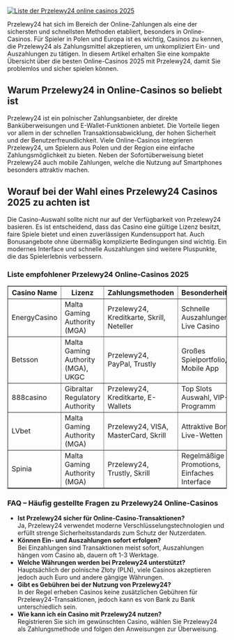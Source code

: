 [![Liste der Przelewy24 online casinos 2025](https://123-caf.pages.dev/gitsignup.png)](https://vrmoo.ru/Bt82HjjY)

<div>     <p>Przelewy24 hat sich im Bereich der Online-Zahlungen als eine der sichersten und schnellsten Methoden etabliert, besonders in Online-Casinos. Für Spieler in Polen und Europa ist es wichtig, Casinos zu kennen, die Przelewy24 als Zahlungsmittel akzeptieren, um unkompliziert Ein- und Auszahlungen zu tätigen. In diesem Artikel erhalten Sie eine kompakte Übersicht über die besten Online-Casinos 2025 mit Przelewy24, damit Sie problemlos und sicher spielen können.</p>      <h2>Warum Przelewy24 in Online-Casinos so beliebt ist</h2>   <p>Przelewy24 ist ein polnischer Zahlungsanbieter, der direkte Banküberweisungen und E-Wallet-Funktionen anbietet. Die Vorteile liegen vor allem in der schnellen Transaktionsabwicklung, der hohen Sicherheit und der Benutzerfreundlichkeit. Viele Online-Casinos integrieren Przelewy24, um Spielern aus Polen und der Region eine einfache Zahlungsmöglichkeit zu bieten. Neben der Sofortüberweisung bietet Przelewy24 auch mobile Zahlungen, welche die Nutzung auf Smartphones besonders attraktiv machen.</p>    <h2>Worauf bei der Wahl eines Przelewy24 Casinos 2025 zu achten ist</h2>   <p>Die Casino-Auswahl sollte nicht nur auf der Verfügbarkeit von Przelewy24 basieren. Es ist entscheidend, dass das Casino eine gültige Lizenz besitzt, faire Spiele bietet und einen zuverlässigen Kundensupport hat. Auch Bonusangebote ohne übermäßig komplizierte Bedingungen sind wichtig. Ein modernes Interface und schnelle Auszahlungen sind weitere Pluspunkte, die das Spielerlebnis verbessern.</p>    <h3>Liste empfohlener Przelewy24 Online-Casinos 2025</h3>   <table border="1" cellspacing="0" cellpadding="8">     <thead>       <tr>         <th>Casino Name</th>         <th>Lizenz</th>         <th>Zahlungsmethoden</th>         <th>Besonderheiten</th>       </tr>     </thead>     <tbody>       <tr>         <td>EnergyCasino</td>         <td>Malta Gaming Authority (MGA)</td>         <td>Przelewy24, Kreditkarte, Skrill, Neteller</td>         <td>Schnelle Auszahlungen, Live Casino</td>       </tr>       <tr>         <td>Betsson</td>         <td>Malta Gaming Authority (MGA), UKGC</td>         <td>Przelewy24, PayPal, Trustly</td>         <td>Großes Spielportfolio, Mobile App</td>       </tr>       <tr>         <td>888casino</td>         <td>Gibraltar Regulatory Authority</td>         <td>Przelewy24, Kreditkarte, E-Wallets</td>         <td>Top Slots Auswahl, VIP-Programm</td>       </tr>       <tr>         <td>LVbet</td>         <td>Malta Gaming Authority (MGA)</td>         <td>Przelewy24, VISA, MasterCard, Skrill</td>         <td>Attraktive Boni, Live-Wetten</td>       </tr>       <tr>         <td>Spinia</td>         <td>Malta Gaming Authority (MGA)</td>         <td>Przelewy24, Trustly, Skrill</td>         <td>Regelmäßige Promotions, Einfaches Interface</td>       </tr>     </tbody>   </table>    <h3>FAQ – Häufig gestellte Fragen zu Przelewy24 Online-Casinos</h3>   <ul>     <li><strong>Ist Przelewy24 sicher für Online-Casino-Transaktionen?</strong><br>Ja, Przelewy24 verwendet moderne Verschlüsselungstechnologien und erfüllt strenge Sicherheitsstandards zum Schutz der Nutzerdaten.</li>     <li><strong>Können Ein- und Auszahlungen sofort erfolgen?</strong><br>Bei Einzahlungen sind Transaktionen meist sofort, Auszahlungen hängen vom Casino ab, dauern oft 1-3 Werktage.</li>     <li><strong>Welche Währungen werden bei Przelewy24 unterstützt?</strong><br>Hauptsächlich der polnische Złoty (PLN), viele Casinos akzeptieren jedoch auch Euro und andere gängige Währungen.</li>     <li><strong>Gibt es Gebühren bei der Nutzung von Przelewy24?</strong><br>In der Regel erheben Casinos keine zusätzlichen Gebühren für Przelewy24-Transaktionen, jedoch kann es von Bank zu Bank unterschiedlich sein.</li>     <li><strong>Wie kann ich ein Casino mit Przelewy24 nutzen?</strong><br>Registrieren Sie sich im gewünschten Casino, wählen Sie Przelewy24 als Zahlungsmethode und folgen den Anweisungen zur Überweisung.</li>   </ul> </div>